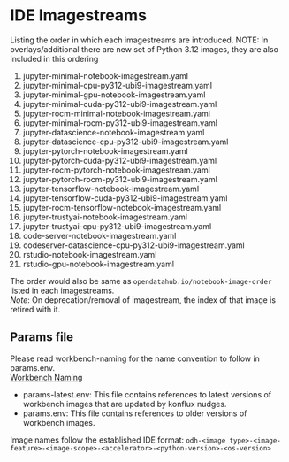 # IDE Imagestreams

Listing the order in which each imagestreams are introduced.
NOTE: In overlays/additional there are new set of Python 3.12 images, they are also included in this ordering

1. jupyter-minimal-notebook-imagestream.yaml
2. jupyter-minimal-cpu-py312-ubi9-imagestream.yaml
3. jupyter-minimal-gpu-notebook-imagestream.yaml
4. jupyter-minimal-cuda-py312-ubi9-imagestream.yaml
5. jupyter-rocm-minimal-notebook-imagestream.yaml
6. jupyter-minimal-rocm-py312-ubi9-imagestream.yaml
7. jupyter-datascience-notebook-imagestream.yaml
8. jupyter-datascience-cpu-py312-ubi9-imagestream.yaml
9. jupyter-pytorch-notebook-imagestream.yaml
10. jupyter-pytorch-cuda-py312-ubi9-imagestream.yaml
11. jupyter-rocm-pytorch-notebook-imagestream.yaml
12. jupyter-pytorch-rocm-py312-ubi9-imagestream.yaml
13. jupyter-tensorflow-notebook-imagestream.yaml
14. jupyter-tensorflow-cuda-py312-ubi9-imagestream.yaml
15. jupyter-rocm-tensorflow-notebook-imagestream.yaml
16. jupyter-trustyai-notebook-imagestream.yaml
17. jupyter-trustyai-cpu-py312-ubi9-imagestream.yaml
18. code-server-notebook-imagestream.yaml
19. codeserver-datascience-cpu-py312-ubi9-imagestream.yaml
20. rstudio-notebook-imagestream.yaml
21. rstudio-gpu-notebook-imagestream.yaml

The order would also be same as `opendatahub.io/notebook-image-order` listed in each imagestreams.  
_Note_: On deprecation/removal of imagestream, the index of that image is retired with it.

## Params file

Please read workbench-naming for the name convention to follow in params.env.  
[Workbench Naming](../../docs/workbenches-naming.md)

- params-latest.env: This file contains references to latest versions of workbench images that are updated by konflux nudges.
- params.env: This file contains references to older versions of workbench images.

Image names follow the established IDE format:
`odh-<image type>-<image-feature>-<image-scope>-<accelerator>-<python-version>-<os-version>`

